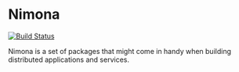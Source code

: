 # Nimona

[![Build Status](https://travis-ci.org/nimona/go-nimona.svg?branch=master)](https://travis-ci.org/nimona/go-nimona)

Nimona is a set of packages that might come in handy when building distributed applications and services.
 
